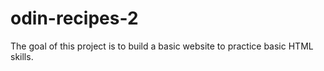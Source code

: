 # odin-recipes-2
The goal of this project is to build a basic website to practice basic HTML skills.